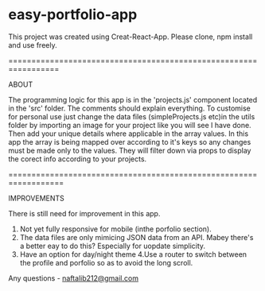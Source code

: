 # easy-portfolio-app

This project was created using Creat-React-App. Please clone, npm install and use freely.

=================================================================

ABOUT 

The programming logic for this app is in the 'projects.js' component located in the 'src' folder. The comments should explain everything.
To customise for personal use just change the data files (simpleProjects.js etc)in the utils folder by importing an image for your project like you will see I have done. Then add your unique details where applicable in the array values. In this app the array is being mapped over according to it's keys so any changes must be made only to the values. They will filter down via props to display the corect info according to your projects.

==================================================================

IMPROVEMENTS

There is still need for improvement in this app.

1. Not yet fully responsive for mobile (inthe porfolio section).
2. The data files are only mimicing JSON data from an API. Mabey there's a better eay to do this? Especially for uopdate simplicity.
3. Have an option for day/night theme
4.Use a router to switch between the profile and porfolio so as to avoid the long scroll.

Any questions - naftalib212@gmail.com
